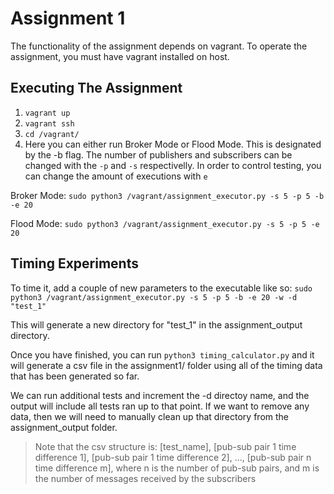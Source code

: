 # Assignment 1

The functionality of the assignment depends on vagrant. To operate the assignment, you must have vagrant installed on host.

## Executing The Assignment
1. `vagrant up`
2. `vagrant ssh`
3. `cd /vagrant/`
4. Here you can either run Broker Mode or Flood Mode. This is designated by the -b flag.
The number of publishers and subscribers can be changed with the `-p` and `-s` respectivelly.
In order to control testing, you can change the amount of executions with `e`

Broker Mode: `sudo python3 /vagrant/assignment_executor.py -s 5 -p 5 -b -e 20`

Flood Mode: `sudo python3 /vagrant/assignment_executor.py -s 5 -p 5 -e 20`

## Timing Experiments
To time it, add a couple of new parameters to the executable like so: `sudo python3 /vagrant/assignment_executor.py -s 5 -p 5 -b -e 20 -w -d "test_1"`

This will generate a new directory for "test_1" in the assignment_output directory. 

Once you have finished, you can run `python3 timing_calculator.py` and it will generate a csv file in the assignment1/ folder using all of the timing data that has been generated so far.

We can run additional tests and increment the -d directoy name, and the output will include all tests ran up to that point. If we want to remove any data, then we will need to manually clean up that directory from the assignment_output folder.

> Note that the csv structure is: [test_name], [pub-sub pair 1 time difference 1], [pub-sub pair 1 time difference 2], ..., [pub-sub pair n time difference m], where n is the number of pub-sub pairs, and m is the number of messages received by the subscribers
